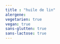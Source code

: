 ```yaml
---
title : "huile de lin"
alergene: 
vegetarien: true
vegan: true
sans-glutten: true
sans-lactose: true
--- 
```

